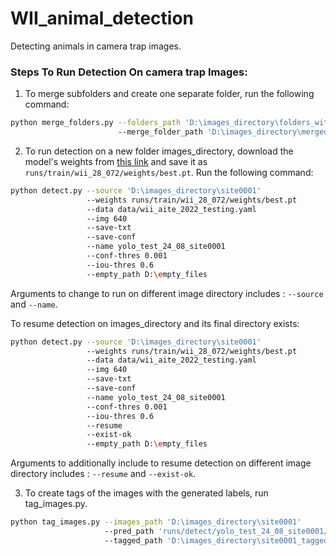 # WII_animal_detection
 Detecting animals in camera trap images.

### Steps To Run Detection On camera trap Images: 

1. To merge subfolders and create one separate folder, run the following command: <br />
```bash
python merge_folders.py --folders_path 'D:\images_directory\folders_with_subfolders'### path of folder to subfolders. 
                        --merge_folder_path 'D:\images_directory\merged_folder'     ### path of merged folder that contains all the images in one folder. 
```



2. To run detection on a new folder images_directory, download the model's weights from [this link](https://drive.google.com/file/d/1ayoChH5EFXFhj2B3z_pJJq3HDR7etf4n/view) and save it as `runs/train/wii_28_072/weights/best.pt`. Run the following command: <br />
```bash 
python detect.py --source 'D:\images_directory\site0001'                             ### path to directory containing images (Note: Step 1 should be already completed.)
                 --weights runs/train/wii_28_072/weights/best.pt                     ### path to model weights.
                 --data data/wii_aite_2022_testing.yaml                              ### path to yaml file containing species names 
                 --img 640                                                           ### image size 
                 --save-txt                                                          ### save label txt files for every image.  
                 --save-conf                                                         ### saves confidences in label txt files.  
                 --name yolo_test_24_08_site0001                                     ### folder name created in ```runs/detect/``` with labels  
                 --conf-thres 0.001                                                  ### confidence threshold 0.001
                 --iou-thres 0.6                                                     ### iou_threshold 0.6
                 --empty_path D:\empty_files                                         ### path to save empty image files.
```
Arguments to change to run on different image directory includes : ```--source``` and ```--name```. 

To resume detection on images_directory and its final directory exists: <br /> 
```bash
python detect.py --source 'D:\images_directory\site0001'                             ### path to directory containing images (Note: Step 1 should be already completed.)
                 --weights runs/train/wii_28_072/weights/best.pt                     ### path to model weights.
                 --data data/wii_aite_2022_testing.yaml                              ### path to yaml file containing species names 
                 --img 640                                                           ### image size 
                 --save-txt                                                          ### save label txt files for every image.  
                 --save-conf                                                         ### saves confidences in label txt files.  
                 --name yolo_test_24_08_site0001                                     ### folder name created in ```runs/detect/``` with labels  
                 --conf-thres 0.001                                                  ### confidence threshold 0.001
                 --iou-thres 0.6                                                     ### iou_threshold 0.6
                 --resume                                                            ### resumes detection on the --source folder i.e. will generate predictions whose label files doesn't already exist. 
                 --exist-ok                                                          ### if output directory --name already exists and continue detection results to the same path
                 --empty_path D:\empty_files                                         ### path to save empty image files.
```
Arguments to additionally include to resume detection on different image directory includes : ```--resume``` and ```--exist-ok```. 




3. To create tags of the images with the generated labels, run tag_images.py. 
```bash
python tag_images.py --images_path 'D:\images_directory\site0001'                    ### path to images for testing
                     --pred_path 'runs/detect/yolo_test_24_08_site0001/labels/'      ### path where label .txt file is stored
                     --tagged_path 'D:\images_directory\site0001_tagged'             ### path where tagged images will be stored
```




